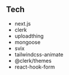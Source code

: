 ## Tech

- next.js
- clerk
- uploadthing
- mongoose
- svix
- tailwindcss-animate
- @clerk/themes
- react-hook-form

